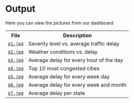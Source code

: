 # Output
Here you can view the pictures from our dashboard

<table>
    <tr>
        <th>File</th>
        <th>Description</th>
    </tr>
    <tr>
        <td><a href='q1.jpg'><code>q1.jpg</code></a></td>
        <td>Severity level vs. average traffic delay</td>
    </tr>
    <tr>
        <td><code><a href='q2.jpg'>q2.jpg</a></code></td>
        <td>Weather conditions vs. delay</td>
    </tr>
    <tr>
        <td><code><a href='q3.jpg'>q3.jpg</a></code></td>
        <td>Average delay for every hour of the day</td>
    </tr>
    <tr>
        <td><code><a href='q4.jpg'>q4.jpg</a></code></td>
        <td> Top 10 most congested cities</td>
    </tr>
    <tr>
        <td><code><a href='q5.jpg'>q5.jpg</a></code></td>
        <td>Average delay for every week day</td>
    </tr>
    <tr>
        <td><code><a href='q6.jpg'>q6.jpg</a></code></td>
        <td>Average delay for every week and month</td>
    </tr>
    <tr>
        <td><code><a href='q7.jpg'>q7.jpg</a></code></td>
        <td>Average delay per state</td>
    </tr>
</table>